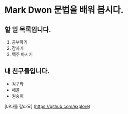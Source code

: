 # Mark Dwon 문법을 배워 봅시다.

## 할 일 목록입니다.
1. 공부하기
2. 잠자기
3. 맥주 마시기

## 내 친구들입니다.
- 김구라
- 해골
- 원숭이

[바다를 갈라요] (https://github.com/explore)
